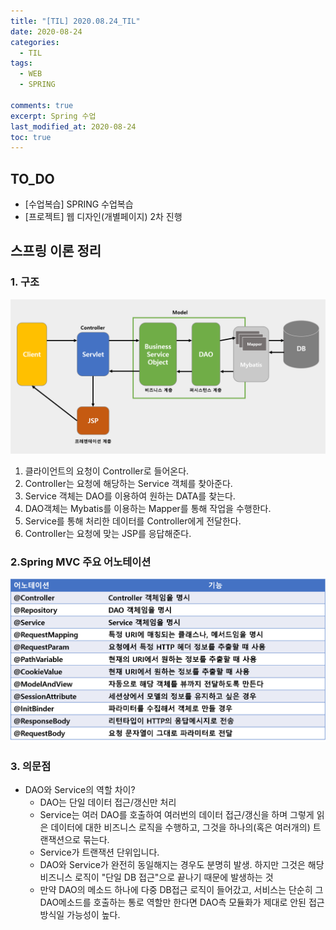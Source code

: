 ```yaml
---
title: "[TIL] 2020.08.24_TIL"
date: 2020-08-24
categories:
  - TIL
tags:
  - WEB
  - SPRING

comments: true
excerpt: Spring 수업
last_modified_at: 2020-08-24
toc: true
---
```


## TO_DO 
- [수업복습] SPRING 수업복습
- [프로젝트] 웹 디자인(개별페이지) 2차 진행


## 스프링 이론 정리

### 1. 구조

![Spring](/assets/images/spring/springmvc/spring_mvc_arch01.png)

1. 클라이언트의 요청이 Controller로 들어온다.
2. Controller는 요청에 해당하는 Service 객체를 찾아준다.
3. Service 객체는 DAO를 이용하여 원하는 DATA를 찾는다.
4. DAO객체는 Mybatis를 이용하는 Mapper를 통해 작업을 수행한다.
5. Service를 통해 처리한 데이터를 Controller에게 전달한다.
6. Controller는 요청에 맞는 JSP를 응답해준다.



### 2.Spring MVC 주요 어노테이션

![Spring](/assets/images/spring/springmvc/spring_mvc_arch02.png)


### 3. 의문점

- DAO와 Service의 역할 차이?
  - DAO는 단일 데이터 접근/갱신만 처리
  - Service는 여러 DAO를 호출하여 여러번의 데이터 접근/갱신을 하며 그렇게 읽은 데이터에 대한 비즈니스 로직을 수행하고, 그것을 하나의(혹은 여러개의) 트랜잭션으로 묶는다.
  - Service가 트랜잭션 단위입니다. 
  - DAO와 Service가 완전히 동일해지는 경우도 분명히 발생. 하지만 그것은 해당 비즈니스 로직이 "단일 DB 접근"으로 끝나기 때문에 발생하는 것
  - 만약 DAO의 메소드 하나에 다중 DB접근 로직이 들어갔고, 서비스는 단순히 그 DAO메소드를 호출하는 통로 역할만 한다면 DAO측 모듈화가 제대로 안된 접근 방식일 가능성이 높다.